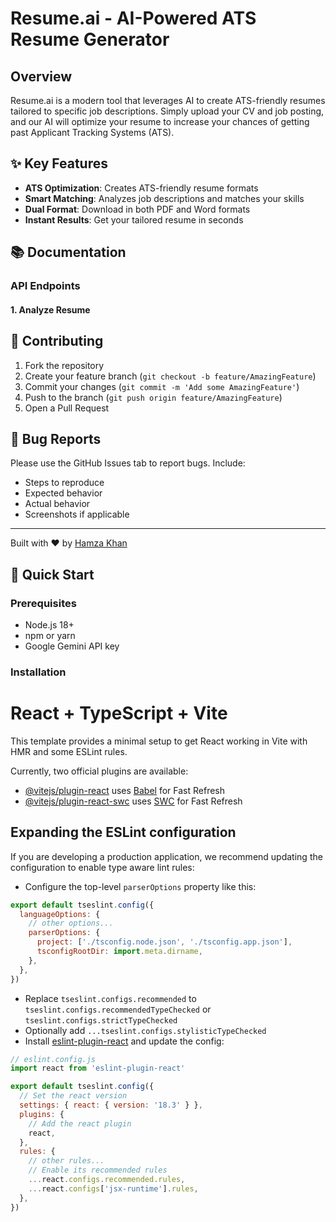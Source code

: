 # Resume.ai - AI-Powered ATS Resume Generator

## Overview
Resume.ai is a modern tool that leverages AI to create ATS-friendly resumes tailored to specific job descriptions. Simply upload your CV and job posting, and our AI will optimize your resume to increase your chances of getting past Applicant Tracking Systems (ATS).

## ✨ Key Features
- **ATS Optimization**: Creates ATS-friendly resume formats
- **Smart Matching**: Analyzes job descriptions and matches your skills
- **Dual Format**: Download in both PDF and Word formats
- **Instant Results**: Get your tailored resume in seconds

## 📚 Documentation

### API Endpoints

#### 1. Analyze Resume
## 🤝 Contributing
1. Fork the repository
2. Create your feature branch (`git checkout -b feature/AmazingFeature`)
3. Commit your changes (`git commit -m 'Add some AmazingFeature'`)
4. Push to the branch (`git push origin feature/AmazingFeature`)
5. Open a Pull Request

## 🐛 Bug Reports
Please use the GitHub Issues tab to report bugs. Include:
- Steps to reproduce
- Expected behavior
- Actual behavior
- Screenshots if applicable
---
Built with ❤️ by [Hamza Khan](https://github.com/Hamzakhan8)

## 🚀 Quick Start

### Prerequisites
- Node.js 18+
- npm or yarn
- Google Gemini API key

### Installation


# React + TypeScript + Vite

This template provides a minimal setup to get React working in Vite with HMR and some ESLint rules.

Currently, two official plugins are available:

- [@vitejs/plugin-react](https://github.com/vitejs/vite-plugin-react/blob/main/packages/plugin-react/README.md) uses [Babel](https://babeljs.io/) for Fast Refresh
- [@vitejs/plugin-react-swc](https://github.com/vitejs/vite-plugin-react-swc) uses [SWC](https://swc.rs/) for Fast Refresh

## Expanding the ESLint configuration

If you are developing a production application, we recommend updating the configuration to enable type aware lint rules:

- Configure the top-level `parserOptions` property like this:

```js
export default tseslint.config({
  languageOptions: {
    // other options...
    parserOptions: {
      project: ['./tsconfig.node.json', './tsconfig.app.json'],
      tsconfigRootDir: import.meta.dirname,
    },
  },
})
```

- Replace `tseslint.configs.recommended` to `tseslint.configs.recommendedTypeChecked` or `tseslint.configs.strictTypeChecked`
- Optionally add `...tseslint.configs.stylisticTypeChecked`
- Install [eslint-plugin-react](https://github.com/jsx-eslint/eslint-plugin-react) and update the config:

```js
// eslint.config.js
import react from 'eslint-plugin-react'

export default tseslint.config({
  // Set the react version
  settings: { react: { version: '18.3' } },
  plugins: {
    // Add the react plugin
    react,
  },
  rules: {
    // other rules...
    // Enable its recommended rules
    ...react.configs.recommended.rules,
    ...react.configs['jsx-runtime'].rules,
  },
})
```




